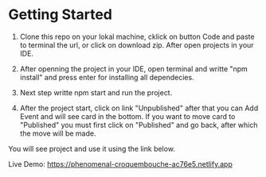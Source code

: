 # Getting Started

1. Clone this repo on your lokal machine, cklick on button Code and paste to terminal the url, or click on download zip. After open projects in your IDE.

2. After openning the project in your IDE, open terminal and writte "npm install" and press enter for installing all dependecies.

3. Next step writte npm start and run the project.

4. After the project start, click on link "Unpublished" after that you can Add Event and will see card in the bottom. If you want to move card to "Published" you must first click on "Published" and go back, after which the move will be made.

You will see project and use it using the link below.

Live Demo: https://phenomenal-croquembouche-ac76e5.netlify.app
